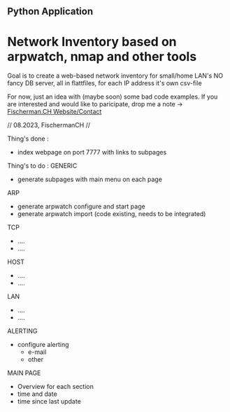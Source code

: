 ## Python Application
# Network Inventory based on arpwatch, nmap and other tools

Goal is to create a web-based network inventory for small/home LAN's
NO fancy DB server, all in flattfiles, for each IP address it's own csv-file

For now, just an idea with (maybe soon) some bad code examples.
If you are interested and would like to paricipate, drop me a note -> [Fischerman.CH Website/Contact](https://www.fischerman.ch/?page_id=11)


// 08.2023, FischermanCH //

Thing's done : 
- index webpage on port 7777 with links to subpages

Thing's to do : 
GENERIC
- generate subpages with main menu on each page

ARP
- generate arpwatch configure and start page
- generate arpwatch import (code existing, needs to be integrated)

TCP
- ....
- ....

HOST
- ....
- ....

LAN
- ....
- ....

ALERTING
- configure alerting
    - e-mail
    - other 

MAIN PAGE
- Overview for each section
- time and date
- time since last update 
